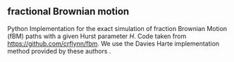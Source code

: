 ## fractional Brownian motion

Python Implementation for the exact simulation of fraction Brownian Motion (fBM)  paths with a given Hurst parameter $H$. Code taken from https://github.com/crflynn/fbm.  We use the  Davies Harte implementation method provided by these authors .



